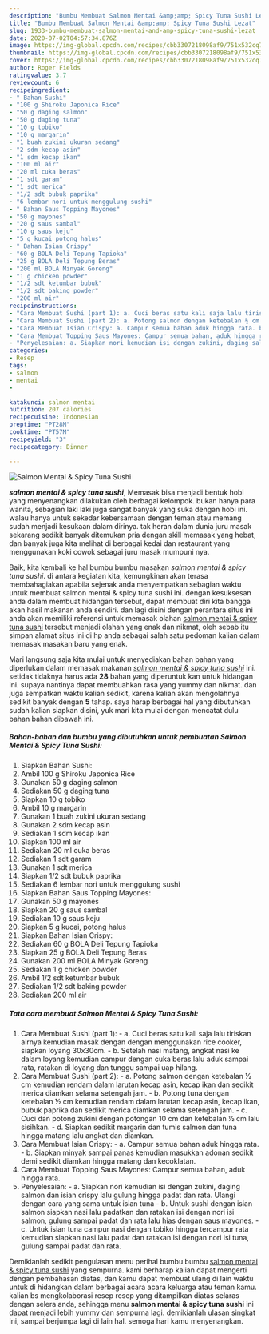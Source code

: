 ```yaml
---
description: "Bumbu Membuat Salmon Mentai &amp;amp; Spicy Tuna Sushi Lezat"
title: "Bumbu Membuat Salmon Mentai &amp;amp; Spicy Tuna Sushi Lezat"
slug: 1933-bumbu-membuat-salmon-mentai-and-amp-spicy-tuna-sushi-lezat
date: 2020-07-02T04:57:34.876Z
image: https://img-global.cpcdn.com/recipes/cbb3307218098af9/751x532cq70/salmon-mentai-spicy-tuna-sushi-foto-resep-utama.jpg
thumbnail: https://img-global.cpcdn.com/recipes/cbb3307218098af9/751x532cq70/salmon-mentai-spicy-tuna-sushi-foto-resep-utama.jpg
cover: https://img-global.cpcdn.com/recipes/cbb3307218098af9/751x532cq70/salmon-mentai-spicy-tuna-sushi-foto-resep-utama.jpg
author: Roger Fields
ratingvalue: 3.7
reviewcount: 6
recipeingredient:
- " Bahan Sushi"
- "100 g Shiroku Japonica Rice"
- "50 g daging salmon"
- "50 g daging tuna"
- "10 g tobiko"
- "10 g margarin"
- "1 buah zukini ukuran sedang"
- "2 sdm kecap asin"
- "1 sdm kecap ikan"
- "100 ml air"
- "20 ml cuka beras"
- "1 sdt garam"
- "1 sdt merica"
- "1/2 sdt bubuk paprika"
- "6 lembar nori untuk menggulung sushi"
- " Bahan Saus Topping Mayones"
- "50 g mayones"
- "20 g saus sambal"
- "10 g saus keju"
- "5 g kucai potong halus"
- " Bahan Isian Crispy"
- "60 g BOLA Deli Tepung Tapioka"
- "25 g BOLA Deli Tepung Beras"
- "200 ml BOLA Minyak Goreng"
- "1 g chicken powder"
- "1/2 sdt ketumbar bubuk"
- "1/2 sdt baking powder"
- "200 ml air"
recipeinstructions:
- "Cara Membuat Sushi (part 1): a. Cuci beras satu kali saja lalu tiriskan airnya kemudian masak dengan dengan menggunakan rice cooker, siapkan loyang 30x30cm. b. Setelah nasi matang, angkat nasi ke dalam loyang kemudian campur dengan cuka beras lalu aduk sampai rata, ratakan di loyang dan tunggu sampai uap hilang."
- "Cara Membuat Sushi (part 2): a. Potong salmon dengan ketebalan ½ cm kemudian rendam dalam larutan kecap asin, kecap ikan dan sedikit merica diamkan selama setengah jam. b. Potong tuna dengan ketebalan ½ cm kemudian rendam dalam larutan kecap asin, kecap ikan, bubuk paprika dan sedikit merica diamkan selama setengah jam. c. Cuci dan potong zukini dengan potongan 10 cm dan ketebalan ½ cm lalu sisihkan. d. Siapkan sedikit margarin dan tumis salmon dan tuna hingga matang lalu angkat dan diamkan."
- "Cara Membuat Isian Crispy: a. Campur semua bahan aduk hingga rata. b. Siapkan minyak sampai panas kemudian masukkan adonan sedikit demi sedikit diamkan hingga matang dan kecoklatan."
- "Cara Membuat Topping Saus Mayones: Campur semua bahan, aduk hingga rata."
- "Penyelesaian: a. Siapkan nori kemudian isi dengan zukini, daging salmon dan isian crispy lalu gulung hingga padat dan rata. Ulangi dengan cara yang sama untuk isian tuna b. Untuk sushi dengan isian salmon siapkan nasi lalu padatkan dan ratakan isi dengan nori isi salmon, gulung sampai padat dan rata lalu hias dengan saus mayones. c. Untuk isian tuna campur nasi dengan tobiko hingga tercampur rata kemudian siapkan nasi lalu padat dan ratakan isi dengan nori isi tuna, gulung sampai padat dan rata."
categories:
- Resep
tags:
- salmon
- mentai
- 

katakunci: salmon mentai  
nutrition: 207 calories
recipecuisine: Indonesian
preptime: "PT28M"
cooktime: "PT57M"
recipeyield: "3"
recipecategory: Dinner

---
```



![Salmon Mentai &amp; Spicy Tuna Sushi](https://img-global.cpcdn.com/recipes/cbb3307218098af9/751x532cq70/salmon-mentai-spicy-tuna-sushi-foto-resep-utama.jpg)

<b><i>salmon mentai &amp; spicy tuna sushi</i></b>, Memasak bisa menjadi bentuk hobi yang menyenangkan dilakukan oleh berbagai kelompok. bukan hanya para wanita, sebagian laki laki juga sangat banyak yang suka dengan hobi ini. walau hanya untuk sekedar kebersamaan dengan teman atau memang sudah menjadi kesukaan dalam dirinya. tak heran dalam dunia juru masak sekarang sedikit banyak ditemukan pria dengan skill memasak yang hebat, dan banyak juga kita melihat di berbagai kedai dan restaurant yang menggunakan koki cowok sebagai juru masak mumpuni nya.

Baik, kita kembali ke hal bumbu bumbu masakan <i>salmon mentai &amp; spicy tuna sushi</i>. di antara kegiatan kita, kemungkinan akan terasa membahagiakan apabila sejenak anda menyempatkan sebagian waktu untuk membuat salmon mentai &amp; spicy tuna sushi ini. dengan kesuksesan anda dalam membuat hidangan tersebut, dapat membuat diri kita bangga akan hasil makanan anda sendiri. dan lagi disini dengan perantara situs ini anda akan memiliki referensi untuk memasak olahan <u>salmon mentai &amp; spicy tuna sushi</u> tersebut menjadi olahan yang enak dan nikmat, oleh sebab itu simpan alamat situs ini di hp anda sebagai salah satu pedoman kalian dalam memasak masakan baru yang enak.




Mari langsung saja kita mulai untuk menyediakan bahan bahan yang diperlukan dalam memasak makanan <u><i>salmon mentai &amp; spicy tuna sushi</i></u> ini. setidak tidaknya harus ada <b>28</b> bahan yang diperuntuk kan untuk hidangan ini. supaya nantinya dapat membuahkan rasa yang yummy dan nikmat. dan juga sempatkan waktu kalian sedikit, karena kalian akan mengolahnya sedikit banyak dengan <b>5</b> tahap. saya harap berbagai hal yang dibutuhkan sudah kalian siapkan disini, yuk mari kita mulai dengan mencatat dulu bahan bahan dibawah ini.

<!--inarticleads1-->

##### Bahan-bahan dan bumbu yang dibutuhkan untuk pembuatan Salmon Mentai &amp; Spicy Tuna Sushi:

1. Siapkan  Bahan Sushi:
1. Ambil 100 g Shiroku Japonica Rice
1. Gunakan 50 g daging salmon
1. Sediakan 50 g daging tuna
1. Siapkan 10 g tobiko
1. Ambil 10 g margarin
1. Gunakan 1 buah zukini ukuran sedang
1. Gunakan 2 sdm kecap asin
1. Sediakan 1 sdm kecap ikan
1. Siapkan 100 ml air
1. Sediakan 20 ml cuka beras
1. Sediakan 1 sdt garam
1. Gunakan 1 sdt merica
1. Siapkan 1/2 sdt bubuk paprika
1. Sediakan 6 lembar nori untuk menggulung sushi
1. Siapkan  Bahan Saus Topping Mayones:
1. Gunakan 50 g mayones
1. Siapkan 20 g saus sambal
1. Sediakan 10 g saus keju
1. Siapkan 5 g kucai, potong halus
1. Siapkan  Bahan Isian Crispy:
1. Sediakan 60 g BOLA Deli Tepung Tapioka
1. Siapkan 25 g BOLA Deli Tepung Beras
1. Gunakan 200 ml BOLA Minyak Goreng
1. Sediakan 1 g chicken powder
1. Ambil 1/2 sdt ketumbar bubuk
1. Sediakan 1/2 sdt baking powder
1. Sediakan 200 ml air




<!--inarticleads2-->

##### Tata cara membuat Salmon Mentai &amp; Spicy Tuna Sushi:

1. Cara Membuat Sushi (part 1): - a. Cuci beras satu kali saja lalu tiriskan airnya kemudian masak dengan dengan menggunakan rice cooker, siapkan loyang 30x30cm. - b. Setelah nasi matang, angkat nasi ke dalam loyang kemudian campur dengan cuka beras lalu aduk sampai rata, ratakan di loyang dan tunggu sampai uap hilang.
1. Cara Membuat Sushi (part 2): - a. Potong salmon dengan ketebalan ½ cm kemudian rendam dalam larutan kecap asin, kecap ikan dan sedikit merica diamkan selama setengah jam. - b. Potong tuna dengan ketebalan ½ cm kemudian rendam dalam larutan kecap asin, kecap ikan, bubuk paprika dan sedikit merica diamkan selama setengah jam. - c. Cuci dan potong zukini dengan potongan 10 cm dan ketebalan ½ cm lalu sisihkan. - d. Siapkan sedikit margarin dan tumis salmon dan tuna hingga matang lalu angkat dan diamkan.
1. Cara Membuat Isian Crispy: - a. Campur semua bahan aduk hingga rata. - b. Siapkan minyak sampai panas kemudian masukkan adonan sedikit demi sedikit diamkan hingga matang dan kecoklatan.
1. Cara Membuat Topping Saus Mayones: Campur semua bahan, aduk hingga rata.
1. Penyelesaian: - a. Siapkan nori kemudian isi dengan zukini, daging salmon dan isian crispy lalu gulung hingga padat dan rata. Ulangi dengan cara yang sama untuk isian tuna - b. Untuk sushi dengan isian salmon siapkan nasi lalu padatkan dan ratakan isi dengan nori isi salmon, gulung sampai padat dan rata lalu hias dengan saus mayones. - c. Untuk isian tuna campur nasi dengan tobiko hingga tercampur rata kemudian siapkan nasi lalu padat dan ratakan isi dengan nori isi tuna, gulung sampai padat dan rata.




Demikianlah sedikit pengulasan menu perihal bumbu bumbu <u>salmon mentai &amp; spicy tuna sushi</u> yang sempurna. kami berharap kalian dapat mengerti dengan pembahasan diatas, dan kamu dapat membuat ulang di lain waktu untuk di hidangkan dalam berbagai acara acara keluarga atau teman kamu. kalian bs mengkolaborasi resep resep yang ditampilkan diatas selaras dengan selera anda, sehingga menu <b>salmon mentai &amp; spicy tuna sushi</b> ini dapat menjadi lebih yummy dan sempurna lagi. demikianlah ulasan singkat ini, sampai berjumpa lagi di lain hal. semoga hari kamu menyenangkan.
